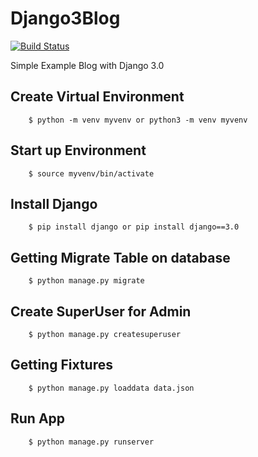 # Django3Blog

[![Build Status](https://travis-ci.org/Tony133/Django3Blog.svg?branch=master)](https://travis-ci.org/Tony133/Django3Blog)

Simple Example Blog with Django 3.0

## Create Virtual Environment

```
    $ python -m venv myvenv or python3 -m venv myvenv
```

## Start up Environment

```
    $ source myvenv/bin/activate
```

## Install Django

```
    $ pip install django or pip install django==3.0
```

## Getting Migrate Table on database

```
    $ python manage.py migrate
```

## Create SuperUser for Admin

```
    $ python manage.py createsuperuser
```

## Getting Fixtures

```
    $ python manage.py loaddata data.json
```

## Run App

```
    $ python manage.py runserver
```
